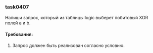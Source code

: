 
### task0407

Напиши запрос, который из таблицы logic выберет побитовый XOR полей a и b.


#### Требования:
1.	Запрос должен быть реализован согласно условию.

